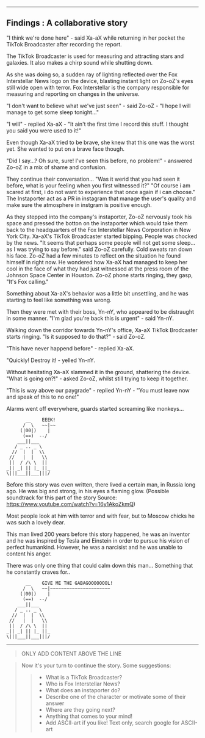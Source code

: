-------------------------------------------
 Findings : A collaborative story
-------------------------------------------

"I think we're done here" - said Xa-aX while returning in her pocket
the TikTok Broadcaster after recording the report. 

The TikTok Broadcaster is used for measuring and attracting stars and
galaxies. It also makes a chirp sound while shutting down.

As she was doing so, a sudden ray of lighting reflected over the 
Fox Interstellar News logo on the device, blasting instant light on 
Zo-oZ's eyes still wide open with terror. Fox Interstellar is the company 
responsible for measuring and reporting on changes in the universe. 

"I don't want to believe what we've just seen" - said Zo-oZ - "I hope I will 
manage to get some sleep tonight..."

"I will" - replied Xa-aX - "It ain't the first time I record this 
stuff. I thought you said you were used to it!"

Even though Xa-aX tried to be brave, she knew that this one was the 
worst yet. She wanted to put on a brave face though.

"Did I say...? Oh sure, sure! I've seen this before, no problem!" - 
answered Zo-oZ in a mix of shame and confusion.

They continue their conversation...
"Was it werid that you had seen it before, what is your feeling when you first witnessed it?"
"Of course i am scared at first, i do not want to experience that once again if i can choose."
The Instaporter act as a PR in instagram that manage the user's quality and make sure the atmosphere in instgram is positive enough.

As they stepped into the company's instaporter, Zo-oZ nervously took his space and pressed the botton on the instaporter which would take them
back to the headquarters of the Fox Interstellar News Corporation in
New York City. Xa-aX's TikTok Broadcaster
started bipping. People was chocked by the news. "It seems that perhaps some people will not get some sleep...
as I was trying to say before." said Zo-oZ carefully. Cold sweats ran down his face. Zo-oZ had a few minutes to reflect on the situation he found himself in right now. He wondered how Xa-aX had managed to 
keep her cool in the face of what they had just witnessed at the 
press room of the Johnson Space Center in Houston. Zo-oZ phone starts ringing, they gasp, "It's Fox calling."


Something about Xa-aX's behavior was a little bit unsettling, and he was starting to feel like something was wrong.

Then they were met with their boss, Yn-nY, who appeared to be distraught in some manner. "I'm glad you're back this is urgent" - said Yn-nY.

Walking down the corridor towards Yn-nY's office, Xa-aX TikTok Brodcaster starts ringing. "Is it supposed to do that?" - said Zo-oZ.

"This have never happend before" - replied Xa-aX.

"Quickly! Destroy it! - yelled Yn-nY.

Without hesitating Xa-aX slammed it in the ground, shattering the device. "What is going on?!" - asked Zo-oZ, whilst still trying to keep it together. 

"This is way above our paygrade" - replied Yn-nY - "You must leave now and speak of this to no one!"

Alarms went off everywhere, guards started screaming like monkeys...

```
       __    EEEK!
      /  \   ~~|~~
     (|00|)    |
      (==)  --/
    ___||___
   / _ .. _ \
  //  |  |  \\
 //   |  |   \\
 ||  / /\ \  ||
_|| _| || |_ ||_
\|||___||___|||/

```

Before this story was even written, there lived a certain man, in Russia long ago. He was
big and strong, in his eyes a flaming glow.
(Possible soundtrack for this part of the story
Source: https://www.youtube.com/watch?v=16y1AkoZkmQ)

Most people look at him with terror and with fear, but to Moscow chicks he was such a lovely dear. 

This man lived 200 years before this story happened, he was an inventor and he was inspired by Tesla and Einstein in order to pursue his vision of perfect humankind. However, he was a narcisist and he was unable to content his anger. 

There was only one thing that could calm down this man... Something that he constantly craves for..

```
       __    GIVE ME THE GABAGOOOOOOOL!
      /  \   ~~|~~~~~~~~~~~~~~~~~~~~~~
     (|00|)    |
      (==)  --/
    ___||___
   / _ .. _ \
  //  |  |  \\
 //   |  |   \\
 ||  / /\ \  ||
_|| _| || |_ ||_
\|||___||___|||/

```


------------------------------------------
> ONLY ADD CONTENT ABOVE THE LINE

> Now it's your turn to continue the story. Some suggestions:
>> - What is a TikTok Broadcaster?
>> - Who is Fox Interstellar News?
>> - What does an instaporter do?
>> - Describe one of the character or motivate some of their answer
>> - Where are they going next? 
>> - Anything that comes to your mind!
>> - Add ASCII-art if you like! Text only, search google for ASCII-art
